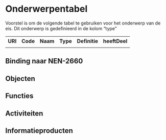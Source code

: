 # Onderwerpentabel

Voorstel is om de volgende tabel te gebruiken voor het onderwerp van de eis. Dit onderwerp is gedefinieerd in de kolom “type”

</p>
<table class="wikitable" style="text-align:left; valign:top">
<tr>
<th> URI
</th>
<th> Code
</th>
<th> Naam
</th>
<th> Type
</th>
<th> Definitie
</th>
<th> heeftDeel
</th></tr>
<tr>
<td>  </td>
<td>  </td>
</td></tr>
</table>



## Binding naar NEN-2660




## Objecten



## Functies



## Activiteiten



## Informatieproducten